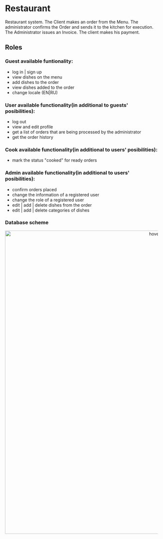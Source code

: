 # Restaurant
Restaurant system. The Client makes an order from the Menu. The administrator confirms the Order and sends it to the kitchen for execution. The Administrator issues an Invoice. The client makes his payment.

## Roles
### Guest available funtionality:
+ log in | sign up
+ view dishes on the menu
+ add dishes to the order
+ view dishes added to the order
+ change locale (EN|RU)
### User available functionality(in additional to guests' posibilities):
+ log out
+ view and edit profile
+ get a list of orders that are being processed by the administrator
+ get the order history
### Cook available functionality(in additional to users' posibilities):
+ mark the status "cooked" for ready orders
### Admin available functionality(in additional to users' posibilities):
+ confirm orders placed
+ change the information of a registered user
+ change the role of a registered user
+ edit | add | delete dishes from the order
+ edit | add | delete categories of dishes

### Database scheme

<p align="center">
  <img src="https://github.com/Bobrv3/restaurant/tree/main/src/main/resources/db_scheme.png" width="1000" title="hover text">
</p>
